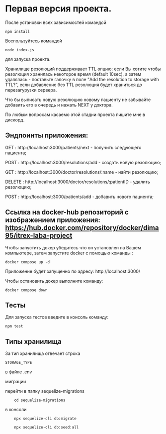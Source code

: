 # Первая версия проекта. 
После установки всех зависимостей командой 
``` 
npm install
```
Воспользуйтесь командой
```
node index.js
```
для запуска проекта.

Хранилище резолюций поддерживает TTL опцию: если Вы хотите чтобы резолюция хранилась некоторое время (default 10sec),
а затем удалялась - поставьте галочку в поле "Add the resolution to storage with TTL?", если добавление без TTL резолюция 
будет храниться до перезагурузки сервера.

Что бы выписать новую резолюцию новому пациенту не забывайте добавить его в очередь и нажать NEXT у доктора.

По любым вопросам касаемо этой стадии проекта пишите мне в дискорд.

## Эндпоинты приложения:

GET : http://localhost:3000/patients/next - получить следующего пациента;

POST : http://localhost:3000/resolutions/add - создать новую резолюцию;

GET : http://localhost:3000/doctor/resolutions/:name - найти резолюцию;

DELETE : http://localhost:3000/doctor/resolutions/:patientID - удалить резолюцию;

POST : http://localhost:3000/patients/add - добавить нового пациента;


## Ссылка на docker-hub репозиторий с изображением приложения: https://hub.docker.com/repository/docker/dima95/itrex-laba-project

Чтобы запустить докер убедитесь что он установлен на Вашем компьютере, затем запустите docker 
с помощью команды :
```
docker compose up -d
```
Приложение будет запущенно по адресу: http://localhost:3000/

Чтобы остановить докер выполните команду:
```
docker compose down
```

## Тесты

Для запуска тестов введите в консоль команду:
```
npm test
```

## Типы хранилища

За тип хранилища отвечает строка 
```
STORAGE_TYPE
```
в файле .env 

миграции

перейти в папку sequelize-migrations
````
    cd sequelize-migrations
````

в консоли

````
    npx sequelize-cli db:migrate
    
    npx sequelize-cli db:seed:all
````


